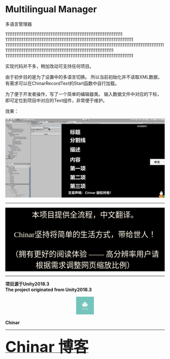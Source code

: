 # Multilingual Manager
多语言管理器

11111111111111111111111111111111111111111111111111111111111111111
11111111111111111111111111111111111111111111111111111111111111111111111
1111111111111111111111111111111111111111111111111111111111111111111111111111111111111111111111111111111111111111111111111111111111111111111111111111
11111111111111111111111111111111111111111111111111111111111111111111111



实现代码并不多，稍加改动可支持任何项目。

由于初步目的是为了设置中的多语言切换。
所以当前初始化并不读取XML数据，有需求可以在ChinarRecordText的Start函数中自行加载。

为了便于开发者操作，写了一个简单的编辑器类。
输入数据文件中对应的下标，即可定位到项目中对应的Text组件，非常便于维护。

效果：
<center>
<img src="https://github.com/ChinarG/TUTORIAL--GitHub/blob/master/Head%20Portrait/Mltinational%20Language/%E7%BC%96%E8%BE%91%E5%99%A8.gif?raw=true" $ $ />
</center>

----------
<table><tr><td bgcolor= #000000>
<center><font face="微软雅黑" color=#FDF5E6 size=5>本项目提供全流程，中文翻译。<br><br>Chinar坚持将简单的生活方式，带给世人！<br><br>（拥有更好的阅读体验 ―― 高分辨率用户请根据需求调整网页缩放比例）
</font>
</td></tr></table>

----------

**项目源于Unity2018.3**
**<br>The project originated from Unity2018.3**


<center>
<img src="https://github.com/ChinarG/TUTORIAL--GitHub/blob/master/Head%20Portrait/Chinar%E9%9D%92%E8%89%B2.png?raw=true" width="11%" height="11%" $ $ />
</center>

**Chinar**

----------

**[<font size=7> Chinar 博客](http://www.chinar.xin "跳转到 Chinar 博客")**
